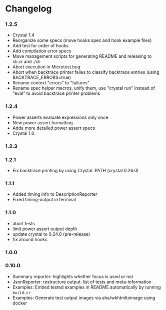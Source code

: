 # Changelog

### 1.2.5

- Crystal 1.4
- Reorganize some specs (move hooks spec and hook example files)
- Add test for order of hooks
- Add compilation error specs
- Move management scripts for generating README and releasing to cli.cr and ./cli
- Abort execution in Microtest.bug
- Abort when backtrace printer failes to classify backtrace entries (using BACKTRACE_ERRORS=true)
- Rename context "errors" to "failures"
- Rename spec helper macros, unify them, use "crystal run" instead of "eval" to avoid backtrace printer problems

### 1.2.4

- Power asserts evaluate expressions only once
- New power assert formatting
- Adde more detailed power assert specs
- Crystal 1.0

### 1.2.3

### 1.2.1

- Fix backtrace printing by using Crystal::PATH (crystal 0.26.0)

### 1.1.1

- Added timing info to DescriptionReporter
- Fixed timing-output in terminal

### 1.1.0

- abort tests
- limit power assert output depth
- update crystal to 0.24.0 (pre-release)
- fix around hooks

### 1.0.0

### 0.10.0

- Summary reporter: highlights whether focus is used or not
- JsonReporter: restructure output: list of tests and meta-information
- Examples: Embed tested examples in README automatically by running `build.cr`
- Examples: Generate test output images via aha/wkhtmltoimage using docker
